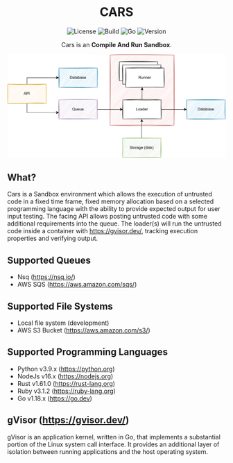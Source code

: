 <div align="center">

# CARS

![License][license-badge]
![Build][build-badge]
![Go][go-version-badge]
![Version][release-version-badge]

Cars is an **Compile And Run Sandbox**.

</div>


<p align="center">
  <img src="./assets/simple-design.svg" alt="Size Limit CLI" width="1080">
</p>

## What?

Cars is a Sandbox environment which allows the execution of untrusted code in a fixed time frame, fixed memory
allocation
based on a selected programming language with the ability to provide expected output for user input testing. The facing
API allows posting untrusted code with some additional requirements into the queue. The loader(s) will run the
untrusted code inside a container with https://gvisor.dev/, tracking execution properties and verifying output.

## Supported Queues

* Nsq (https://nsq.io/)
* AWS SQS (https://aws.amazon.com/sqs/)

## Supported File Systems

* Local file system (development)
* AWS S3 Bucket (https://aws.amazon.com/s3/)

## Supported Programming Languages

* Python v3.9.x (https://python.org)
* NodeJs v16.x (https://nodejs.org)
* Rust v1.61.0 (https://rust-lang.org)
* Ruby v3.1.2 (https://ruby-lang.org)
* Go v1.18.x (https://go.dev)

## gVisor (https://gvisor.dev/)

gVisor is an application kernel, written in Go, that implements a substantial portion of the Linux system call
interface. It provides an additional layer of isolation between running applications and the host operating system.


[license-badge]: https://img.shields.io/github/license/stephensli/cars?style=flat-square

[go-version-badge]: https://img.shields.io/github/go-mod/go-version/stephensli/cars?style=flat-square

[build-badge]: https://img.shields.io/github/workflow/status/stephensli/cars/go?style=flat-square

[release-version-badge]: https://img.shields.io/github/v/release/stephensli/cars?style=flat-square
